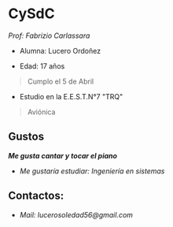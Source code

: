 # CySdC
*Prof: Fabrizio Carlassara*

* Alumna: Lucero Ordoñez

* Edad: 17 años

> Cumplo el 5 de Abril

* Estudio en la E.E.S.T.N°7 "TRQ"

> Aviónica

## Gustos

***Me gusta cantar y tocar el piano***

* _Me gustaría estudiar: Ingeniería en sistemas_

## Contactos:
* _Mail: lucerosoledad56@gmail.com_
